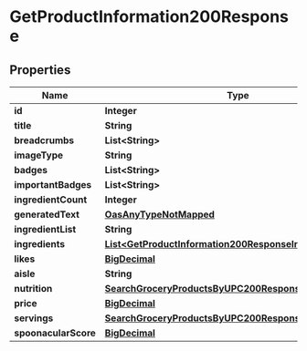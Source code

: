 

# GetProductInformation200Response

## Properties

Name | Type | Description | Notes
------------ | ------------- | ------------- | -------------
**id** | **Integer** |  | 
**title** | **String** |  | 
**breadcrumbs** | **List&lt;String&gt;** |  | 
**imageType** | **String** |  | 
**badges** | **List&lt;String&gt;** |  | 
**importantBadges** | **List&lt;String&gt;** |  | 
**ingredientCount** | **Integer** |  | 
**generatedText** | [**OasAnyTypeNotMapped**](.md) |  |  [optional]
**ingredientList** | **String** |  | 
**ingredients** | [**List&lt;GetProductInformation200ResponseIngredientsInner&gt;**](GetProductInformation200ResponseIngredientsInner.md) |  | 
**likes** | [**BigDecimal**](BigDecimal.md) |  | 
**aisle** | **String** |  | 
**nutrition** | [**SearchGroceryProductsByUPC200ResponseNutrition**](SearchGroceryProductsByUPC200ResponseNutrition.md) |  | 
**price** | [**BigDecimal**](BigDecimal.md) |  | 
**servings** | [**SearchGroceryProductsByUPC200ResponseServings**](SearchGroceryProductsByUPC200ResponseServings.md) |  | 
**spoonacularScore** | [**BigDecimal**](BigDecimal.md) |  | 





